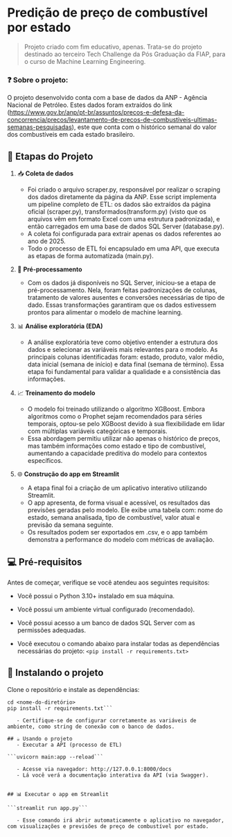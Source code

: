 # Predição de preço de combustível por estado

> Projeto criado com fim educativo, apenas. Trata-se do projeto destinado ao terceiro Tech Challenge da Pós Graduação da FIAP, para o curso de Machine Learning Engineering.

### ❓ Sobre o projeto:

O projeto desenvolvido conta com a base de dados da ANP - Agência Nacional de Petróleo. Estes dados foram extraídos do link (https://www.gov.br/anp/pt-br/assuntos/precos-e-defesa-da-concorrencia/precos/levantamento-de-precos-de-combustiveis-ultimas-semanas-pesquisadas), este que conta com o histórico semanal do valor dos combustíveis em cada estado brasileiro. 

## 🔧 Etapas do Projeto

1. 📥 **Coleta de dados**  
   - Foi criado o arquivo scraper.py, responsável por realizar o scraping dos dados diretamente da página da ANP. Esse script implementa um pipeline completo de ETL: os dados são extraídos da página oficial (scraper.py), transformados(transform.py) (visto que os arquivos vêm em formato Excel com uma estrutura padronizada), e então carregados em uma base de dados SQL Server (database.py).
   - A coleta foi configurada para extrair apenas os dados referentes ao ano de 2025.
   - Todo o processo de ETL foi encapsulado em uma API, que executa as etapas de forma automatizada (main.py).

2. 🧹 **Pré-processamento**  
   - Com os dados já disponíveis no SQL Server, iniciou-se a etapa de pré-processamento. Nela, foram feitas padronizações de colunas, tratamento de valores ausentes e conversões necessárias de tipo de dado. Essas transformações garantiram que os dados estivessem prontos para alimentar o modelo de machine learning.

3. 📊 **Análise exploratória (EDA)**  
   - A análise exploratória teve como objetivo entender a estrutura dos dados e selecionar as variáveis mais relevantes para o modelo. As principais colunas identificadas foram: estado, produto, valor médio, data inicial (semana de início) e data final (semana de término). Essa etapa foi fundamental para validar a qualidade e a consistência das informações.

4. 📈 **Treinamento do modelo**  
   - O modelo foi treinado utilizando o algoritmo XGBoost. Embora algoritmos como o Prophet sejam recomendados para séries temporais, optou-se pelo XGBoost devido à sua flexibilidade em lidar com múltiplas variáveis categóricas e temporais.
   - Essa abordagem permitiu utilizar não apenas o histórico de preços, mas também informações como estado e tipo de combustível, aumentando a capacidade preditiva do modelo para contextos específicos.

5. 🌐 **Construção do app em Streamlit**  
   - A etapa final foi a criação de um aplicativo interativo utilizando Streamlit.
   - O app apresenta, de forma visual e acessível, os resultados das previsões geradas pelo modelo. Ele exibe uma tabela com: nome do estado, semana analisada, tipo de combustível, valor atual e previsão da semana seguinte.
   - Os resultados podem ser exportados em .csv, e o app também demonstra a performance do modelo com métricas de avaliação.

## 💻 Pré-requisitos

Antes de começar, verifique se você atendeu aos seguintes requisitos:

   - Você possui o Python 3.10+ instalado em sua máquina.

   - Você possui um ambiente virtual configurado (recomendado).

   - Você possui acesso a um banco de dados SQL Server com as permissões adequadas.

   - Você executou o comando abaixo para instalar todas as dependências necessárias do projeto:
   ```<pip install -r requirements.txt>```

## 🚀 Instalando o projeto

Clone o repositório e instale as dependências:

```git clone <URL-do-repositório>
cd <nome-do-diretório>
pip install -r requirements.txt```

   - Certifique-se de configurar corretamente as variáveis de ambiente, como string de conexão com o banco de dados.

## ☕ Usando o projeto
   - Executar a API (processo de ETL)

```uvicorn main:app --reload```

   - Acesse via navegador: http://127.0.0.1:8000/docs
   - Lá você verá a documentação interativa da API (via Swagger).


## 📊 Executar o app em Streamlit

```streamlit run app.py```

   - Esse comando irá abrir automaticamente o aplicativo no navegador, com visualizações e previsões de preço de combustível por estado.

